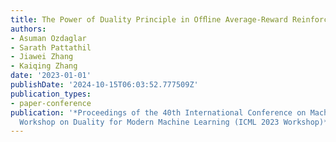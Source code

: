 ```yaml
---
title: The Power of Duality Principle in Ofﬂine Average-Reward Reinforcement Learning
authors:
- Asuman Ozdaglar
- Sarath Pattathil
- Jiawei Zhang
- Kaiqing Zhang
date: '2023-01-01'
publishDate: '2024-10-15T06:03:52.777509Z'
publication_types:
- paper-conference
publication: '*Proceedings of the 40th International Conference on Machine Learning
  Workshop on Duality for Modern Machine Learning (ICML 2023 Workshop)*'
---
```

